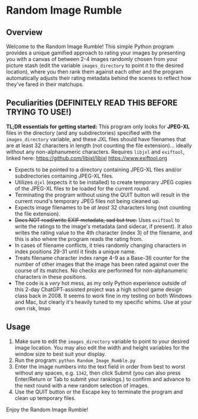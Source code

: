 # Random Image Rumble

## Overview

Welcome to the Random Image Rumble! This simple Python program provides a unique gamified approach to rating your images by presenting you with a canvas of between 2-4 images randomly chosen from your picture stash (edit the variable `images_directory` to point it to the desired location), where you then rank them against each other and the program automatically adjusts their rating metadata behind the scenes to reflect how they've fared in their matchups.


## Peculiarities (DEFINITELY READ THIS BEFORE TRYING TO USE!)

**TL;DR essentials for getting started:** This program only looks for **JPEG-XL** files in the directory (and any subdirectories) specified with the `images_directory` variable, and these JXL files should have filenames that are at least 32 characters in length (not counting the file extension)... ideally without any non-alphanumeric characters. Requires `libjxl` and `exiftool`, linked here:
https://github.com/libjxl/libjxl
https://www.exiftool.org

- Expects to be pointed to a directory containing JPEG-XL files and/or subdirectories containing JPEG-XL files.
- Utilizes `djxl` (expects it to be installed) to create temporary JPEG copies of the JPEG-XL files to be loaded for the current round.
- Terminating the program without using the QUIT button will result in the current round's temporary JPEG files not being cleaned up.
- Expects image filenames to be *at least* 32 characters long (not counting the file extension).
- ~~Does NOT read/write EXIF metadata, sad but true.~~ Uses `exiftool` to write the ratings to the image's metadata (and sidecar, if present). It also writes the rating value to the 4th character (index 3) of the filename, and this is also where the program reads the rating from.
- In cases of filename conflicts, it tries randomly changing characters in index positions 29-31 until it finds a unique name.
- Treats filename character index range 4-9 as a Base-36 counter for the number of other images that the image has been rated against over the course of its matches. No checks are performed for non-alphanumeric characters in these positions.
- The code is a *very* hot mess, as my only Python experience outside of this 2-day ChatGPT-assisted project was a high school game design class back in 2008. It seems to work fine in my testing on both Windows and Mac, but clearly it's heavily tuned to my specific whims. Use at your own risk, lmao

## Usage

1. Make sure to edit the `images_directory` variable to point to your desired image location. You may also edit the width and height variables for the window size to best suit your display.
2. Run the program: `python Random_Image_Rumble.py`
3. Enter the image numbers into the text field in order from best to worst without any spaces, e.g. `1342`, then click Submit (you can also press Enter/Return or Tab to submit your rankings.) to confirm and advance to the next round with a new random selection of images.
4. Use the QUIT button or the Escape key to terminate the program and clean up temporary files.

Enjoy the Random Image Rumble!

